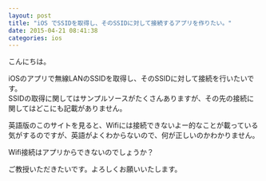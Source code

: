 ```yaml
---
layout: post
title: "iOS でSSIDを取得し、そのSSIDに対して接続するアプリを作りたい。"
date: 2015-04-21 08:41:38
categories: ios
---
```

<p>こんにちは。</p>

<p>iOSのアプリで無線LANのSSIDを取得し、そのSSIDに対して接続を行いたいです。<br>
SSIDの取得に関してはサンプルソースがたくさんありますが、その先の接続に関してはどこにも記載がありません。</p>

<p>英語版のこのサイトを見ると、Wifiには接続できないよー的なことが載っている気がするのですが、英語がよくわからないので、何が正しいのかわかりません。</p>

<p>Wifi接続はアプリからできないのでしょうか？</p>

<p>ご教授いただきたいです。よろしくお願いいたします。</p>
